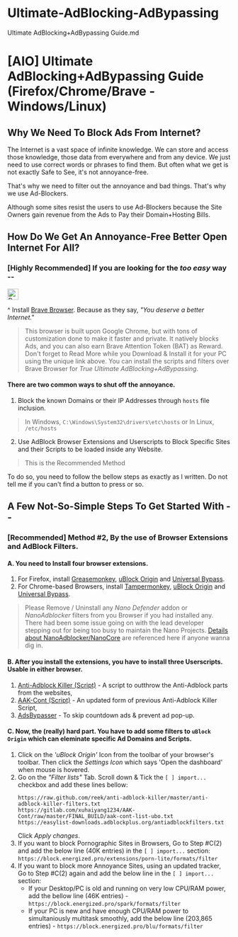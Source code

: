 # Ultimate-AdBlocking-AdBypassing
Ultimate AdBlocking+AdBypassing Guide.md
# [AIO] Ultimate AdBlocking+AdBypassing Guide (Firefox/Chrome/Brave - Windows/Linux)

## Why We Need To Block Ads From Internet?

The Internet is a vast space of infinite knowledge. We can store and access those knowledge,
those data from everywhere and from any device.
We just need to use correct words or phrases to find them.
But often what we get is not exactly Safe to See, it's not annoyance-free.

That's why we need to filter out the annoyance and bad things. That's why we use Ad-Blockers.

Although some sites resist the users to use Ad-Blockers because the Site Owners gain revenue from the Ads to Pay their Domain+Hosting Bills.

## How Do We Get An Annoyance-Free Better Open Internet For All?

### [Highly Recommended] If you are looking for the _too easy_ way --

<a href="https://brave.com/rul801">
<img alt="Brave Browser" src="https://brave.com/static-assets/images/brave-bat-logos.svg" height="25vh" />
</a>

^ Install [Brave Browser](https://brave.com/rul801). Because as they say, _"You deserve a better Internet."_
> This browser is built upon Google Chrome, but with tons of customization done to make it faster and private. It natively blocks Ads, and you can also earn Brave Attention Token (BAT) as Reward. Don't forget to Read More while you Download & Install it for your PC using the unique link above.
> You can install the scripts and filters over Brave Browser for _True Ultimate AdBlocking+AdBypassing_.

#### There are two common ways to shut off the annoyance.

1. Block the known Domains or their IP Addresses through `hosts` file inclusion.
  > In Windows, `C:\Windows\System32\drivers\etc\hosts` or In Linux, `/etc/hosts`
2. Use AdBlock Browser Extensions and Userscripts to Block Specific Sites and their Scripts to be loaded inside any Website.
  > This is the Recommended Method

To do so, you need to follow the bellow steps as exactly as I written.
Do not tell me if you can't find a button to press or so.

## A Few Not-So-Simple Steps To Get Started With --

### [Recommended] Method #2, By the use of Browser Extensions and AdBlock Filters.

#### A. You need to Install four browser extensions.

  1. For Firefox, install [Greasemonkey](https://addons.mozilla.org/en-US/firefox/addon/greasemonkey/), [uBlock Origin](https://addons.mozilla.org/en-US/firefox/addon/ublock-origin/) and [Universal Bypass](https://addons.mozilla.org/en-US/firefox/addon/universal-bypass/).
  2. For Chrome-based Browsers, install [Tampermonkey](https://chrome.google.com/webstore/detail/tampermonkey/dhdgffkkebhmkfjojejmpbldmpobfkfo), [uBlock Origin](https://chrome.google.com/webstore/detail/ublock-origin/cjpalhdlnbpafiamejdnhcphjbkeiagm) and [Universal Bypass](https://chrome.google.com/webstore/detail/universal-bypass/aihomhdbhpnpmcnnbckjjcebjoikpihj).

  > Please Remove / Uninstall any _Nano Defender_ addon or _NanoAdblocker_ filters from you Browser if you had installed any.
    There had been some issue going on with the lead developer stepping out for being too busy to maintain the Nano Projects.
    [Details about NanoAdblocker/NanoCore](https://github.com/NanoAdblocker/NanoCore/issues/362) are referenced here if anyone wanna dig in.

#### B. After you install the extensions, you have to install three Userscripts. Usable in either browser.

  1. [Anti-Adblock Killer (Script)](https://raw.github.com/reek/anti-adblock-killer/master/anti-adblock-killer.user.js) - A script to outthrow the Anti-Adblock parts from the websites,
  2. [AAK-Cont (Script)](https://gitlab.com/xuhaiyang1234/AAK-Cont/raw/master/FINAL_BUILD/aak-cont-script-ubo.user.js) - An updated form of previous Anti-Adblock Killer Script,
  3. [AdsBypasser](https://adsbypasser.github.io/releases/adsbypasser.full.es7.user.js) - To skip countdown ads & prevent ad pop-up.

#### C. Now, the (really) hard part. You have to add some filters to `uBlock Origin` which can eleminate specific Ad Domains and Scripts.

  1. Click on the _'uBlock Origin'_ Icon from the toolbar of your browser's toolbar. Then click the _Settings Icon_ which says 'Open the dashboard' when mouse is hovered.
  2. Go on the _"Filter lists"_ Tab. Scroll down & Tick the `[ ] import...` checkbox and add these lines bellow:
      ```
      https://raw.github.com/reek/anti-adblock-killer/master/anti-adblock-killer-filters.txt
      https://gitlab.com/xuhaiyang1234/AAK-Cont/raw/master/FINAL_BUILD/aak-cont-list-ubo.txt
      https://easylist-downloads.adblockplus.org/antiadblockfilters.txt
      ```
      Click _Apply changes_.
  3. If you want to block Pornographic Sites in Browsers, Go to Step #C(2) and add the below line (40K entries) in the `[ ] import...` section:
      `https://block.energized.pro/extensions/porn-lite/formats/filter`
  4. If you want to block more Annoyance Sites, using an updated tracker, Go to Step #C(2) again and add the below line in the `[ ] import...` section:
      - If your Desktop/PC is old and running on very low CPU/RAM power, add the bellow line (46K entries) -
        `https://block.energized.pro/spark/formats/filter`
      - If your PC is new and have enough CPU/RAM power to simultaniously multitask smoothly, add the below line (203,865 entries) -
        `https://block.energized.pro/blu/formats/filter`
   
